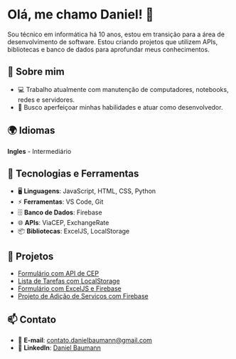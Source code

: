 # Olá, me chamo Daniel! 👋

Sou técnico em informática há 10 anos, estou em transição para a área de desenvolvimento de software. Estou criando projetos que utilizem APIs, bibliotecas e banco de dados para aprofundar meus conhecimentos.

## 🚀 Sobre mim

- 💻 Trabalho atualmente com manutenção de computadores, notebooks, redes e servidores.
- 🎯 Busco aperfeiçoar minhas habilidades e atuar como desenvolvedor.

## 🌍 Idiomas

**Ingles** - Intermediário

## 🔧 Tecnologias e Ferramentas

- 🖥️ **Linguagens**: JavaScript, HTML, CSS, Python
- ⚡ **Ferramentas**: VS Code, Git
- 🗄️ **Banco de Dados**: Firebase
- 🌐 **APIs**: ViaCEP, ExchangeRate
- 📦 **Bibliotecas**: ExcelJS, LocalStorage

## 📌 Projetos

- [Formulário com API de CEP](https://github.com/BregNights/form-with-api-zipcode)
- [Lista de Tarefas com LocalStorage](https://github.com/BregNights/to-do-list-with-localstorage)
- [Formulário com ExcelJS e Firebase](https://github.com/BregNights/form-project-with-excel-library-and-firebase)
- [Projeto de Adição de Serviços com Firebase](https://github.com/BregNights/project-add-services-with-firebase)

## 📫 Contato

- 📧 **E-mail**: contato.danielbaumann@gmail.com
- 💼 **LinkedIn**: [Daniel Baumann](https://www.linkedin.com/in/eudanielbaumann/)